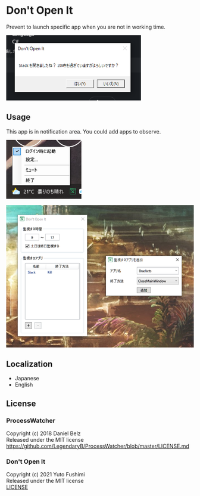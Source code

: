 # Don't Open It

Prevent to launch specific app when you are not in working time.

![](doc/message.png)

## Usage

This app is in notification area. You could add apps to observe.

![](doc/tray.png)

![](doc/settings.png)

## Localization

- Japanese
- English

## License

### ProcessWatcher

Copyright (c) 2018 Daniel Belz  
Released under the MIT license  
https://github.com/LegendaryB/ProcessWatcher/blob/master/LICENSE.md

### Don't Open It

Copyright (c) 2021 Yuto Fushimi  
Released under the MIT license  
[LICENSE](LICENSE)